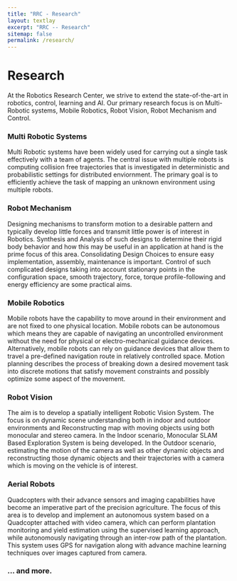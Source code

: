```yaml
---
title: "RRC - Research"
layout: textlay
excerpt: "RRC -- Research"
sitemap: false
permalink: /research/
---
```


# Research

At the Robotics Research Center, we strive to extend the state-of-the-art in robotics, control, learning and AI. Our primary research focus is on Multi-Robotic systems, Mobile Robotics, Robot Vision, Robot Mechanism and Control.

### Multi Robotic Systems

Multi Robotic systems have been widely used for carrying out a single task effectively with a team of agents. The central issue with multiple robots is computing collision free trajectories that is investigated in deterministic and probabilistic settings for distributed enviornment. The primary goal is to efficiently achieve the task of mapping an unknown environment using multiple robots.

### Robot Mechanism

Designing mechanisms to transform motion to a desirable pattern and typically develop little forces and transmit little power is of interest in Robotics. Synthesis and Analysis of such designs to determine their rigid body behavior and how this may be useful in an application at hand is the prime focus of this area. Consolidating Design Choices to ensure easy implementation, assembly, maintenance is important. Control of such complicated designs taking into account stationary points in the configuration space, smooth trajectory, force, torque profile-following and energy efficiency are some practical aims.

### Mobile Robotics

Mobile robots have the capability to move around in their environment and are not fixed to one physical location. Mobile robots can be autonomous which means they are capable of navigating an uncontrolled environment without the need for physical or electro-mechanical guidance devices. Alternatively, mobile robots can rely on guidance devices that allow them to travel a pre-defined navigation route in relatively controlled space. Motion planning describes the process of breaking down a desired movement task into discrete motions that satisfy movement constraints and possibly optimize some aspect of the movement.

### Robot Vision

The aim is to develop a spatially intelligent Robotic Vision System. The focus is on dynamic scene understanding both in indoor and outdoor environments and Reconstructing map with moving objects using both monocular and stereo camera. In the Indoor scenario, Monocular SLAM Based Exploration System is being developed. In the Outdoor scenario, estimating the motion of the camera as well as other dynamic objects and reconstructing those dynamic objects and their trajectories with a camera which is moving on the vehicle is of interest.

### Aerial Robots

Quadcopters with their advance sensors and imaging capabilities have become an imperative part of the precision agriculture. The focus of this area is to develop and implement an autonomous system based on a Quadcopter attached with video camera, which can perform plantation monitoring and yield estimation using the supervised learning approach, while autonomously navigating through an inter-row path of the plantation. This system uses GPS for navigation along with advance machine learning techniques over images captured from camera.




### ... and more.
